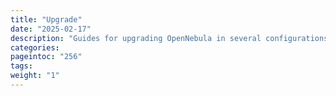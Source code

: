 ```yaml
---
title: "Upgrade"
date: "2025-02-17"
description: "Guides for upgrading OpenNebula in several configurations"
categories:
pageintoc: "256"
tags:
weight: "1"
---
```


<a id="upgrade"></a>

<!--# Upgrades -->








